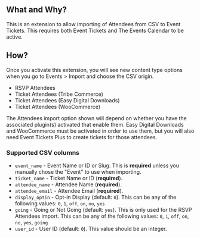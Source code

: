 ## What and Why?

This is an extension to allow importing of Attendees from CSV to Event Tickets. This requires both Event Tickets and The Events Calendar to be active.
 
## How?

Once you activate this extension, you will see new content type options when you go to Events > Import and choose the CSV origin.

* RSVP Attendees
* Ticket Attendees (Tribe Commerce)
* Ticket Attendees (Easy Digital Downloads)
* Ticket Attendees (WooCommerce)

The Attendees import option shown will depend on whether you have the associated plugin(s) activated that enable them. Easy Digital Downloads and WooCommerce must be activated in order to use them, but you will also need Event Tickets Plus to create tickets for those attendees.

### Supported CSV columns

* `event_name` - Event Name or ID or Slug. This is **required** unless you manually chose the "Event" to use when importing.
* `ticket_name` - Ticket Name or ID (**required**).
* `attendee_name` - Attendee Name (**required**).
* `attendee_email` - Attendee Email (**required**).
* `display_optin` - Opt-in Display (default: `0`). This can be any of the following values: `0`, `1`, `off`, `on`, `no`, `yes`
* `going` - Going or Not Going (default: `yes`). This is only used for the RSVP Attendees import. This can be any of the following values: `0`, `1`, `off`, `on`, `no`, `yes`, `going`
* `user_id` - User ID (default: `0`). This value should be an integer.
